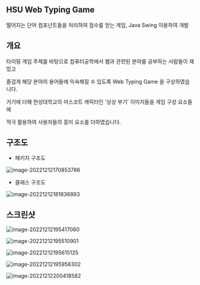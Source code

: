 ## HSU Web Typing Game

떨어지는 단어 컴포넌트들을 처리하여 점수를 얻는 게임, Java Swing 이용하여 개발

## 개요
타이핑 게임 주제를 바탕으로 컴퓨터공학에서 웹과 관련된 분야를 공부하는 사람들이 재밌고

즐겁게 해당 분야의 용어들에 익숙해질 수 있도록 Web Typing Game 을 구상하였습니다.

거기에 더해 한성대학교의 마스코트 캐릭터인 '상상 부기' 이미지들을 게임 구성 요소들에 

적극 활용하여 사용자들의 흥미 요소를 더하였습니다. 

## 구조도
* 패키지 구조도

![image-20221212170853786](https://user-images.githubusercontent.com/101340860/207274359-6fc4e4f8-9014-4041-a02b-c67e974872a1.png)

* 클래스 구조도

![image-20221212181836893](https://user-images.githubusercontent.com/101340860/207274582-a2c099e8-bdcb-4a8a-b766-235e81307b80.png)


## 스크린샷

![image-20221212195417060](https://user-images.githubusercontent.com/101340860/207274718-cd3a7057-9071-41ea-a93d-ef1f474de341.png)

![image-20221212195510901](https://user-images.githubusercontent.com/101340860/207274781-c0aaf84d-8bfe-41ae-a204-7f53562f706b.png)

![image-20221212195615125](https://user-images.githubusercontent.com/101340860/207274827-be0affb1-4819-4806-afd8-12818e006238.png)

![image-20221212195956302](https://user-images.githubusercontent.com/101340860/207274891-3ec9ecdd-d1b6-43cb-9a54-2c7c624dc9a7.png)

![image-20221212200418582](https://user-images.githubusercontent.com/101340860/207274944-fae3b59e-86da-4a4c-a757-1401efc75d3c.png)



